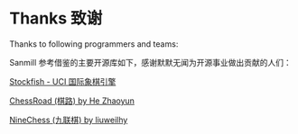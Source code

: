 # Thanks 致谢

Thanks to following programmers and teams:

Sanmill 参考借鉴的主要开源库如下，感谢默默无闻为开源事业做出贡献的人们：

[Stockfish - UCI 国际象棋引擎](https://github.com/official-stockfish/Stockfish)

[ChessRoad (棋路) by He Zhaoyun](https://github.com/hezhaoyun/chessroad)

[NineChess (九联棋) by liuweilhy](https://github.com/liuweilhy/NineChess)